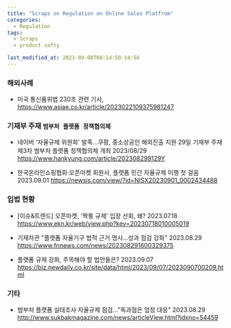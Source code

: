 ```yaml
---
title: "Scraps on Regulation on Online Sales Platfrom"
categories:
  - Regulation
tags:
  - Scraps
  - product safty

last_modified_at: 2023-09-08T08:14:50-14:56
---
```


### 해외사례
 * 미국 통신품위법 230조 관련 기사,   
  https://www.asiae.co.kr/article/2023022109375981247

### 기재부 주재 `범부처 플랫폼 정책협의체` 
 * 네이버 '자율규제 위원회' 발족…쿠팡, 중소상공인 해외진출 지원 29일 기재부 주재 제3차 범부처 플랫폼 정책협의체 개최 2023/08/29 
  https://www.hankyung.com/article/202308298129Y

 * 한국온라인쇼핑협회·오픈마켓 회원사, 플랫폼 민간 자율규제 이행 첫 걸음 2023.09.01
  https://newsis.com/view/?id=NISX20230901_0002434488

### 입법 현황
 * [이슈&트렌드] 오픈마켓, '짝퉁 규제' 입장 선회, 왜? 2023.07.18 
  https://www.ekn.kr/web/view.php?key=20230718010005019

 * 기재차관 "플랫폼 자율기구 법적 근거 명시…성과 점검 강화" 2023.08.29
  https://www.fnnews.com/news/202308291600329375
 * 플랫폼 규제 강화, 주목해야 할 법안들은? 2023.09.07 
  https://biz.newdaily.co.kr/site/data/html/2023/09/07/2023090700209.html

### 기타
 * 범부처 플랫폼 실태조사·자율규제 점검…"독과점은 엄정 대응" 2023.08.29
   http://www.sukbakmagazine.com/news/articleView.html?idxno=54459



